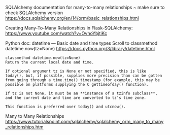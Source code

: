 SQLAlchemy documentation for many-to-many relationships ~ make sure to check SQLAlchemy version
https://docs.sqlalchemy.org/en/14/orm/basic_relationships.html


Creating Many-To-Many Relationships in Flask-SQLAlchemy:
https://www.youtube.com/watch?v=OvhoYbjtiKc

Python doc: datetime — Basic date and time types
Scroll to classmethod datetime.now(tz=None)
https://docs.python.org/3/library/datetime.html

    classmethod datetime.now(tz=None)
    Return the current local date and time.

    If optional argument tz is None or not specified, this is like today(), but, if possible, supplies more precision than can be gotten from going through a time.time() timestamp (for example, this may be possible on platforms supplying the C gettimeofday() function).

    If tz is not None, it must be an **instance of a tzinfo subclass**, and the current date and time are converted to tz’s time zone.

    This function is preferred over today() and utcnow().


Many to Many Relationships
https://www.tutorialspoint.com/sqlalchemy/sqlalchemy_orm_many_to_many_relationships.htm

